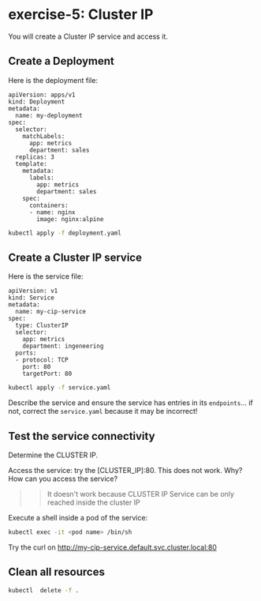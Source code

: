 # exercise-5: Cluster IP

You will create a Cluster IP service and access it.

## Create a Deployment

Here is the deployment file:
```
apiVersion: apps/v1
kind: Deployment
metadata:
  name: my-deployment
spec:
  selector:
    matchLabels:
      app: metrics
      department: sales
  replicas: 3
  template:
    metadata:
      labels:
        app: metrics
        department: sales
    spec:
      containers:
      - name: nginx
        image: nginx:alpine
```

```sh 
kubectl apply -f deployment.yaml
```

## Create a Cluster IP service

Here is the service file:
```
apiVersion: v1
kind: Service
metadata:
  name: my-cip-service
spec:
  type: ClusterIP
  selector:
    app: metrics
    department: ingeneering
  ports:
  - protocol: TCP
    port: 80
    targetPort: 80
```
 
```sh 
kubectl apply -f service.yaml
```

Describe the service and ensure the service has entries in its `endpoints`... if not, correct the `service.yaml` because it may be incorrect!

## Test the service connectivity

Determine the CLUSTER IP.

Access the service: try the [CLUSTER_IP]:80. This does not work. Why? How can you access the service?
>> It doesn't work because CLUSTER IP Service can be only reached inside the cluster IP

Execute a shell inside a pod of the service:
```sh
kubectl exec -it <pod name> /bin/sh
```

Try the curl on http://my-cip-service.default.svc.cluster.local:80

## Clean all resources

```sh
kubectl  delete -f .
```